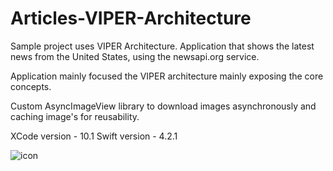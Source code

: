 # Articles-VIPER-Architecture

Sample project uses VIPER Architecture. Application that shows the latest news from the United States, using the newsapi.org service.

Application mainly focused the VIPER architecture mainly exposing the core concepts.

Custom AsyncImageView library to download images asynchronously and caching image's for reusability.

XCode version - 10.1
Swift version - 4.2.1

![icon](https://user-images.githubusercontent.com/40797128/150978863-09c5a74f-6807-46a5-b77e-98b818642830.png)
